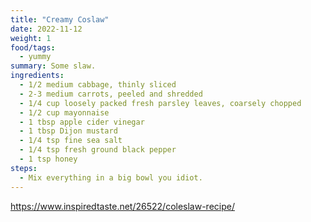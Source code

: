 ```yaml
---
title: "Creamy Coslaw"
date: 2022-11-12
weight: 1
food/tags:
  - yummy
summary: Some slaw.
ingredients:
  - 1/2 medium cabbage, thinly sliced
  - 2-3 medium carrots, peeled and shredded
  - 1/4 cup loosely packed fresh parsley leaves, coarsely chopped
  - 1/2 cup mayonnaise
  - 1 tbsp apple cider vinegar
  - 1 tbsp Dijon mustard
  - 1/4 tsp fine sea salt
  - 1/4 tsp fresh ground black pepper
  - 1 tsp honey
steps:
  - Mix everything in a big bowl you idiot.
---
```


https://www.inspiredtaste.net/26522/coleslaw-recipe/
